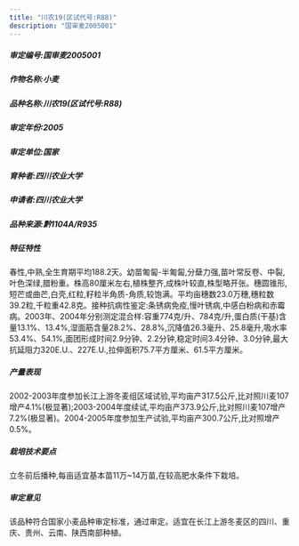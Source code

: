 ```yaml
---
title: "川农19(区试代号:R88)"
description: "国审麦2005001"
---
```

##### 审定编号:国审麦2005001

##### 作物名称:小麦

##### 品种名称:川农19(区试代号:R88)

##### 审定年份:2005

##### 审定单位:国家

##### 育种者:四川农业大学

##### 申请者:四川农业大学

##### 品种来源:黔1104A/R935

##### 特征特性
春性,中熟,全生育期平均188.2天。幼苗匍匐-半匍匐,分蘖力强,苗叶常反卷、中裂,叶色深绿,腊粉重。株高80厘米左右,植株整齐,成株叶较直,株型略开张。穗圆锥形,短芒或曲芒,白壳,红粒,籽粒半角质-角质,较饱满。平均亩穗数23.0万穗,穗粒数39.2粒,千粒重42.8克。接种抗病性鉴定:条锈病免疫,慢叶锈病,中感白粉病和赤霉病。2003年、2004年分别测定混合样:容重774克/升、784克/升,蛋白质(干基)含量13.1%、13.4%,湿面筋含量28.2%、28.8%,沉降值26.3毫升、25.8毫升,吸水率53.4%、54.1%,面团形成时间2.9分钟、2.2分钟,稳定时间3.4分钟、3.0分钟,最大抗延阻力320E.U.、227E.U.,拉伸面积75.7平方厘米、61.5平方厘米。

##### 产量表现
2002-2003年度参加长江上游冬麦组区域试验,平均亩产317.5公斤,比对照川麦107增产4.1%(极显著);2003-2004年度续试,平均亩产373.9公斤,比对照川麦107增产7.2%(极显著)。2004-2005年度参加生产试验,平均亩产300.7公斤,比对照增产0.5%。

##### 栽培技术要点
立冬前后播种,每亩适宜基本苗11万~14万苗,在较高肥水条件下栽培。

##### 审定意见
该品种符合国家小麦品种审定标准，通过审定。适宜在长江上游冬麦区的四川、重庆、贵州、云南、陕西南部种植。

